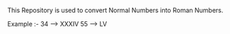 This Repository is used to convert Normal Numbers into Roman Numbers.

Example :- 
  34 --> XXXIV
  55 --> LV
